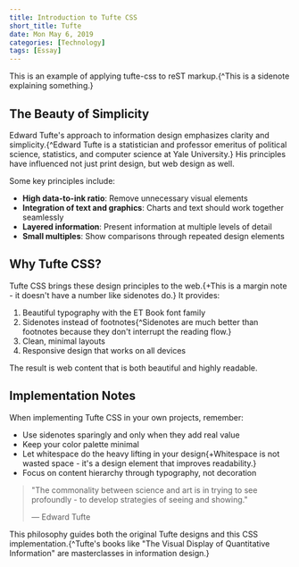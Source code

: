 ```yaml
---
title: Introduction to Tufte CSS
short_title: Tufte
date: Mon May 6, 2019
categories: [Technology]
tags: [Essay]
---
```


This is an example of applying tufte-css to reST markup.{^This is a sidenote explaining something.}

## The Beauty of Simplicity 

Edward Tufte's approach to information design emphasizes clarity and simplicity.{^Edward Tufte is a statistician and professor emeritus of political science, statistics, and computer science at Yale University.} His principles have influenced not just print design, but web design as well.

Some key principles include:

- **High data-to-ink ratio**: Remove unnecessary visual elements
- **Integration of text and graphics**: Charts and text should work together seamlessly  
- **Layered information**: Present information at multiple levels of detail
- **Small multiples**: Show comparisons through repeated design elements

## Why Tufte CSS?

Tufte CSS brings these design principles to the web.{+This is a margin note - it doesn't have a number like sidenotes do.} It provides:

1. Beautiful typography with the ET Book font family
2. Sidenotes instead of footnotes{^Sidenotes are much better than footnotes because they don't interrupt the reading flow.}
3. Clean, minimal layouts
4. Responsive design that works on all devices

The result is web content that is both beautiful and highly readable.

## Implementation Notes

When implementing Tufte CSS in your own projects, remember:

- Use sidenotes sparingly and only when they add real value
- Keep your color palette minimal 
- Let whitespace do the heavy lifting in your design{+Whitespace is not wasted space - it's a design element that improves readability.}
- Focus on content hierarchy through typography, not decoration

> "The commonality between science and art is in trying to see profoundly - to develop strategies of seeing and showing."
> 
> — Edward Tufte

This philosophy guides both the original Tufte designs and this CSS implementation.{^Tufte's books like "The Visual Display of Quantitative Information" are masterclasses in information design.}
